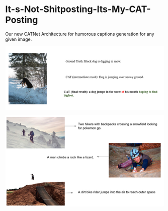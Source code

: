 # It-s-Not-Shitposting-Its-My-CAT-Posting
Our new CATNet Architecture for humorous captions generation for any given image.

![alt text](https://github.com/Parthsarthi316/It-s-Not-Shitposting-Its-My-CAT-Posting/blob/main/dog.PNG?raw=true)

![alt text](https://github.com/Parthsarthi316/It-s-Not-Shitposting-Its-My-CAT-Posting/blob/main/3.PNG?raw=true)
